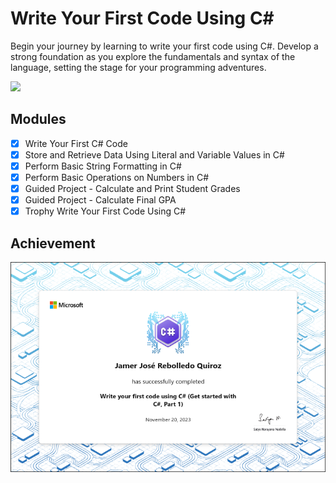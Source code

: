 # Write Your First Code Using C#

Begin your journey by learning to write your first code using C#. Develop a
strong foundation as you explore the fundamentals and syntax of the language,
setting the stage for your programming adventures.

![](https://progress-bar.dev/100/?title=progress&width=400)

## Modules

- [X] Write Your First C# Code
- [X] Store and Retrieve Data Using Literal and Variable Values in C#
- [X] Perform Basic String Formatting in C#
- [X] Perform Basic Operations on Numbers in C#
- [X] Guided Project - Calculate and Print Student Grades
- [X] Guided Project - Calculate Final GPA
- [X] Trophy Write Your First Code Using C#

## Achievement

![Write Your First Code Using C#](../../imgs/trophies/1.png)
